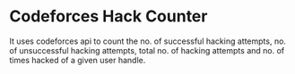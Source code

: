 # Codeforces Hack Counter 
It uses codeforces api to count the no. of successful hacking attempts, no. of unsuccessful hacking attempts, total no. of hacking attempts and no. of times hacked of a given user handle.
